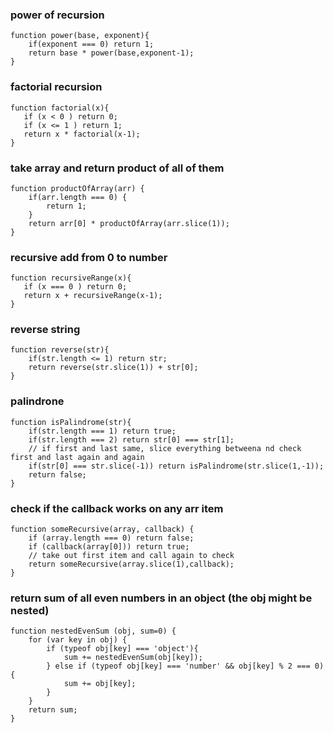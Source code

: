 ### power of recursion
```
function power(base, exponent){
    if(exponent === 0) return 1;
    return base * power(base,exponent-1);
}
```

### factorial recursion
```
function factorial(x){
   if (x < 0 ) return 0;
   if (x <= 1 ) return 1;
   return x * factorial(x-1);
}
```

### take array and return product of all of them
```
function productOfArray(arr) {
    if(arr.length === 0) {
        return 1;
    }
    return arr[0] * productOfArray(arr.slice(1));
}
```

### recursive add from 0 to number
```
function recursiveRange(x){
   if (x === 0 ) return 0;
   return x + recursiveRange(x-1);
}
```

### reverse string
```
function reverse(str){
	if(str.length <= 1) return str;
	return reverse(str.slice(1)) + str[0];
}
```

### palindrone
```
function isPalindrome(str){
    if(str.length === 1) return true;
    if(str.length === 2) return str[0] === str[1];
    // if first and last same, slice everything betweena nd check first and last again and again
    if(str[0] === str.slice(-1)) return isPalindrome(str.slice(1,-1));
    return false;
}
```

### check if the callback works on any arr item
```
function someRecursive(array, callback) {
    if (array.length === 0) return false;
    if (callback(array[0])) return true;
    // take out first item and call again to check
    return someRecursive(array.slice(1),callback);
}
```

### return sum of all even numbers in an object (the obj might be nested)
```
function nestedEvenSum (obj, sum=0) {
    for (var key in obj) {
        if (typeof obj[key] === 'object'){
            sum += nestedEvenSum(obj[key]);
        } else if (typeof obj[key] === 'number' && obj[key] % 2 === 0){
            sum += obj[key];
        }
    }
    return sum;
}
```
